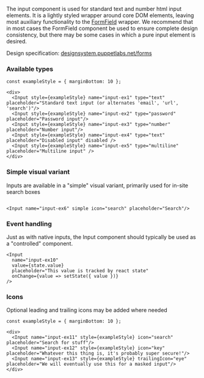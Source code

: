 The input component is used for standard text and number html input elements. It is a lightly styled wrapper around core DOM elements, leaving most auxiliary functionality to the [FormField](#form) wrapper. We recommend that in most cases the FormField component be used to ensure complete design consistency, but there may be some cases in which a pure input element is desired.

Design specification: <a href="http://designsystem.puppetlabs.net/forms" target="_top">designsystem.puppetlabs.net/forms</a>

### Available types

```
const exampleStyle = { marginBottom: 10 };

<div>
  <Input style={exampleStyle} name="input-ex1" type="text" placeholder="Standard text input (or alternates 'email', 'url', 'search')"/>
  <Input style={exampleStyle} name="input-ex2" type="password" placeholder="Password input"/>
  <Input style={exampleStyle} name="input-ex3" type="number" placeholder="Number input"/>
  <Input style={exampleStyle} name="input-ex4" type="text" placeholder="Disabled input" disabled />
  <Input style={exampleStyle} name="input-ex5" type="multiline" placeholder="Multiline input" />
</div>
```

### Simple visual variant

Inputs are available in a "simple" visual variant, primarily used for in-site search boxes

```

<Input name="input-ex6" simple icon="search" placeholder="Search"/>
```

### Event handling

Just as with native inputs, the Input component should typically be used as a "controlled" component.

```
<Input
  name="input-ex10"
  value={state.value}
  placeholder="This value is tracked by react state"
  onChange={value => setState({ value })}
/>
```

### Icons

Optional leading and trailing icons may be added where needed

```
const exampleStyle = { marginBottom: 10 };

<div>
  <Input name="input-ex11" style={exampleStyle} icon="search" placeholder="Search for stuff"/>
  <Input name="input-ex12" style={exampleStyle} icon="key" placeholder="Whatever this thing is, it's probably super secure!"/>
  <Input name="input-ex13" style={exampleStyle} trailingIcon="eye" placeholder="We will eventually use this for a masked input"/>
</div>
```
